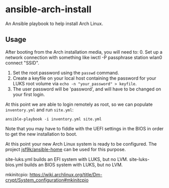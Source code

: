 # ansible-arch-install #

An Ansible playbook to help install Arch Linux.

## Usage ##

After booting from the Arch installation media, you will need to:
0. Set up a network connection with something like
   iwctl -P passphrase station wlan0 connect "SSID".
1. Set the root password using the `passwd` command.
2. Create a keyfile on your local host containing the password for
   your LUKS root volume via `echo -n "your_password" > keyfile`.
3. The user password will be 'password', and will have to be changed
   on your first login.

At this point we are able to login remotely as root, so we can
populate `inventory.yml` and run `site.yml`:

```console
ansible-playbook -i inventory.yml site.yml
```

Note that you may have to fiddle with the UEFI settings in the BIOS in
order to get the new installation to boot.

At this point your new Arch Linux system is ready to be configured.
The project
[jsf9k/ansible-home](https://github.com/jsf9k/ansible-home) can be
used for this purpose.

site-luks.yml builds an EFI system with LUKS, but no LVM.
site-luks-bios.yml builds an BIOS system with LUKS, but no LVM.

mkinitcpio:
https://wiki.archlinux.org/title/Dm-crypt/System_configuration#mkinitcpio

